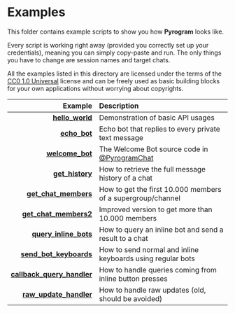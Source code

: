 # Examples

This folder contains example scripts to show you how **Pyrogram** looks like.

Every script is working right away (provided you correctly set up your credentials), meaning
you can simply copy-paste and run. The only things you have to change are session names and target chats.

All the examples listed in this directory are licensed under the terms of the [CC0 1.0 Universal](LICENSE) license and
can be freely used as basic building blocks for your own applications without worrying about copyrights.

Example | Description
---: | :---
[**hello_world**](hello_world.py) | Demonstration of basic API usages
[**echo_bot**](echo_bot.py) | Echo bot that replies to every private text message
[**welcome_bot**](welcome_bot.py) | The Welcome Bot source code in [@PyrogramChat](https://t.me/pyrogramchat)
[**get_history**](get_history.py) | How to retrieve the full message history of a chat
[**get_chat_members**](get_chat_members.py) | How to get the first 10.000 members of a supergroup/channel
[**get_chat_members2**](get_chat_members2.py) | Improved version to get more than 10.000 members
[**query_inline_bots**](query_inline_bots.py) | How to query an inline bot and send a result to a chat
[**send_bot_keyboards**](send_bot_keyboards.py) | How to send normal and inline keyboards using regular bots
[**callback_query_handler**](callback_query_handler.py) | How to handle queries coming from inline button presses
[**raw_update_handler**](raw_update_handler.py) | How to handle raw updates (old, should be avoided)
